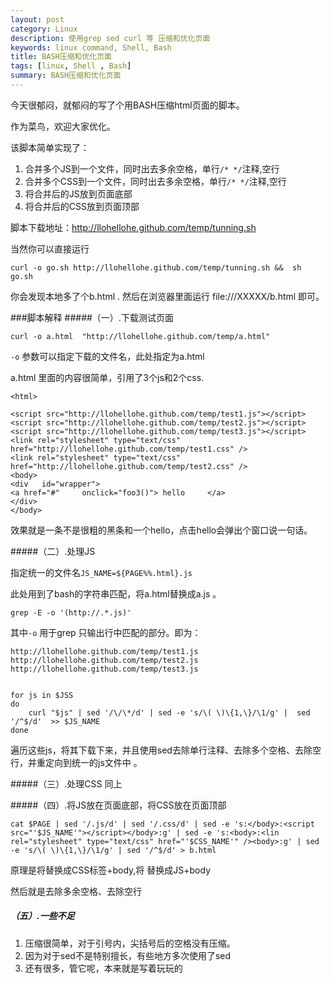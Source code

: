 ```yaml
---
layout: post
category: Linux
description: 使用grep sed curl 等 压缩和优化页面
keywords: linux command, Shell, Bash
title: BASH压缩和优化页面
tags: [linux, Shell , Bash]
summary: BASH压缩和优化页面
---
```


今天很郁闷，就郁闷的写了个用BASH压缩html页面的脚本。

作为菜鸟，欢迎大家优化。

该脚本简单实现了：

1.	合并多个JS到一个文件，同时出去多余空格，单行`/* */`注释,空行
2.	合并多个CSS到一个文件，同时出去多余空格，单行`/* */`注释,空行
3.	将合并后的JS放到页面底部
4.	将合并后的CSS放到页面顶部

脚本下载地址：http://llohellohe.github.com/temp/tunning.sh

当然你可以直接运行

	curl -o go.sh http://llohellohe.github.com/temp/tunning.sh &&  sh go.sh
	
你会发现本地多了个b.html .
然后在浏览器里面运行 file:///XXXXX/b.html 即可。

###脚本解释
#####（一）.下载测试页面

	curl -o a.html  "http://llohellohe.github.com/temp/a.html"

`-o` 参数可以指定下载的文件名，此处指定为a.html

a.html 里面的内容很简单，引用了3个js和2个css.

	
	<html>

	<script src="http://llohellohe.github.com/temp/test1.js"></script>
	<script src="http://llohellohe.github.com/temp/test2.js"></script>
	<script src="http://llohellohe.github.com/temp/test3.js"></script>
	<link rel="stylesheet" type="text/css" href="http://llohellohe.github.com/temp/test1.css" />
	<link rel="stylesheet" type="text/css" href="http://llohellohe.github.com/temp/test2.css" />
	<body>
	<div   id="wrapper">
	<a href="#"     onclick="foo3()"> hello     </a>
	</div>
	</body>
	
效果就是一条不是很粗的黑条和一个hello，点击hello会弹出个窗口说一句话。


#####（二）.处理JS

指定统一的文件名`JS_NAME=${PAGE%%.html}.js` 

此处用到了bash的字符串匹配，将a.html替换成a.js 。
	
	grep -E -o '(http://.*.js)'

其中`-o` 用于grep 只输出行中匹配的部分。即为：

	http://llohellohe.github.com/temp/test1.js
	http://llohellohe.github.com/temp/test2.js
	http://llohellohe.github.com/temp/test3.js


	for js in $JSS
	do
        curl "$js" | sed '/\/\*/d' | sed -e 's/\( \)\{1,\}/\1/g' |  sed '/^$/d'  >> $JS_NAME
	done
遍历这些js，将其下载下来，并且使用sed去除单行注释、去除多个空格、去除空行，并重定向到统一的js文件中 。

#####（三）.处理CSS
同上

#####（四）.将JS放在页面底部，将CSS放在页面顶部

	cat $PAGE | sed '/.js/d' | sed '/.css/d' | sed -e 's:</body>:<script src="'$JS_NAME'"></script></body>:g' | sed -e 's:<body>:<lin rel="stylesheet" type="text/css" href="'$CSS_NAME'" /><body>:g' | sed -e 's/\( \)\{1,\}/\1/g' | sed '/^$/d' > b.html
	
	
原理是将<body>替换成CSS标签+body,将</body>	替换成JS+body

然后就是去除多余空格、去除空行 

##### （五）.一些不足


1.	压缩很简单，对于引号内，尖括号后的空格没有压缩。
2.	因为对于sed不是特别擅长，有些地方多次使用了sed
3.	还有很多，管它呢，本来就是写着玩玩的

